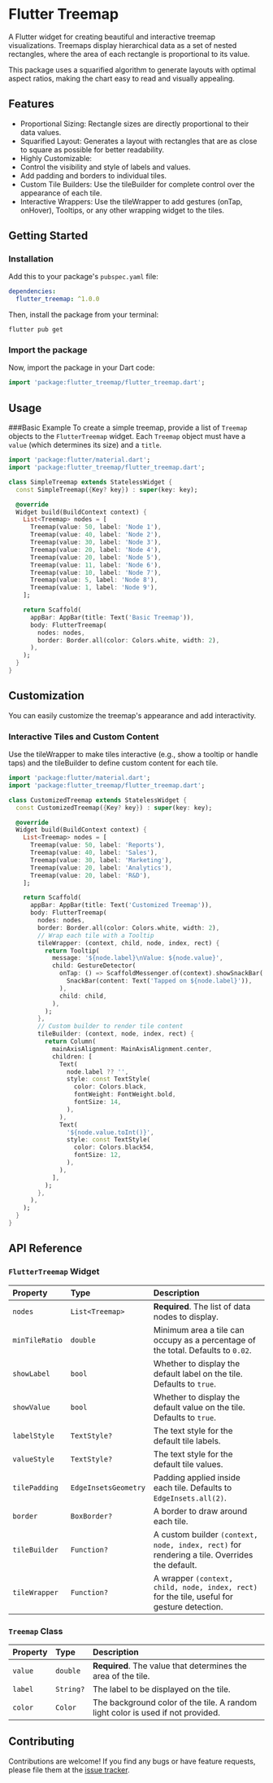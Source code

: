 # Flutter Treemap

A Flutter widget for creating beautiful and interactive treemap visualizations. Treemaps display hierarchical data as a set of nested rectangles, where the area of each rectangle is proportional to its value.

This package uses a squarified algorithm to generate layouts with optimal aspect ratios, making the chart easy to read and visually appealing.

## Features

- Proportional Sizing: Rectangle sizes are directly proportional to their data values.
- Squarified Layout: Generates a layout with rectangles that are as close to square as possible for better readability.
- Highly Customizable:
 - Control the visibility and style of labels and values.
 - Add padding and borders to individual tiles.
- Custom Tile Builders: Use the tileBuilder for complete control over the appearance of each tile.
- Interactive Wrappers: Use the tileWrapper to add gestures (onTap, onHover), Tooltips, or any other wrapping widget to the tiles.

## Getting Started

### Installation
Add this to your package's `pubspec.yaml` file:
```YAML
dependencies:
  flutter_treemap: ^1.0.0
```

Then, install the package from your terminal:

```SHELL
flutter pub get
```

### Import the package
Now, import the package in your Dart code:
```DART
import 'package:flutter_treemap/flutter_treemap.dart';
```

## Usage

###Basic Example
To create a simple treemap, provide a list of `Treemap` objects to the `FlutterTreemap` widget. Each `Treemap` object must have a `value` (which determines its size) and a `title`.
```Dart
import 'package:flutter/material.dart';
import 'package:flutter_treemap/flutter_treemap.dart';

class SimpleTreemap extends StatelessWidget {
  const SimpleTreemap({Key? key}) : super(key: key);

  @override
  Widget build(BuildContext context) {
    List<Treemap> nodes = [
      Treemap(value: 50, label: 'Node 1'),
      Treemap(value: 40, label: 'Node 2'),
      Treemap(value: 30, label: 'Node 3'),
      Treemap(value: 20, label: 'Node 4'),
      Treemap(value: 20, label: 'Node 5'),
      Treemap(value: 11, label: 'Node 6'),
      Treemap(value: 10, label: 'Node 7'),
      Treemap(value: 5, label: 'Node 8'),
      Treemap(value: 1, label: 'Node 9'),
    ];

    return Scaffold(
      appBar: AppBar(title: Text('Basic Treemap')),
      body: FlutterTreemap(
        nodes: nodes,
        border: Border.all(color: Colors.white, width: 2),
      ),
    );
  }
}
```

## Customization

You can easily customize the treemap's appearance and add interactivity.

### Interactive Tiles and Custom Content

Use the tileWrapper to make tiles interactive (e.g., show a tooltip or handle taps) and the tileBuilder to define custom content for each tile.

```Dart
import 'package:flutter/material.dart';
import 'package:flutter_treemap/flutter_treemap.dart';

class CustomizedTreemap extends StatelessWidget {
  const CustomizedTreemap({Key? key}) : super(key: key);

  @override
  Widget build(BuildContext context) {
    List<Treemap> nodes = [
      Treemap(value: 50, label: 'Reports'),
      Treemap(value: 40, label: 'Sales'),
      Treemap(value: 30, label: 'Marketing'),
      Treemap(value: 20, label: 'Analytics'),
      Treemap(value: 20, label: 'R&D'),
    ];

    return Scaffold(
      appBar: AppBar(title: Text('Customized Treemap')),
      body: FlutterTreemap(
        nodes: nodes,
        border: Border.all(color: Colors.white, width: 2),
        // Wrap each tile with a Tooltip
        tileWrapper: (context, child, node, index, rect) {
          return Tooltip(
            message: '${node.label}\nValue: ${node.value}',
            child: GestureDetector(
              onTap: () => ScaffoldMessenger.of(context).showSnackBar(
                SnackBar(content: Text('Tapped on ${node.label}')),
              ),
              child: child,
            ),
          );
        },
        // Custom builder to render tile content
        tileBuilder: (context, node, index, rect) {
          return Column(
            mainAxisAlignment: MainAxisAlignment.center,
            children: [
              Text(
                node.label ?? '',
                style: const TextStyle(
                  color: Colors.black,
                  fontWeight: FontWeight.bold,
                  fontSize: 14,
                ),
              ),
              Text(
                '${node.value.toInt()}',
                style: const TextStyle(
                  color: Colors.black54,
                  fontSize: 12,
                ),
              ),
            ],
          );
        },
      ),
    );
  }
}
```

## API Reference

### `FlutterTreemap` Widget
| Property       | Type                | Description                                                                          |
| :------------- | :------------------ | :----------------------------------------------------------------------------------- |
| `nodes`        | `List<Treemap>`     | **Required**. The list of data nodes to display.                                     |
| `minTileRatio` | `double`            | Minimum area a tile can occupy as a percentage of the total. Defaults to `0.02`.     |
| `showLabel`    | `bool`              | Whether to display the default label on the tile. Defaults to `true`.                |
| `showValue`    | `bool`              | Whether to display the default value on the tile. Defaults to `true`.                |
| `labelStyle`   | `TextStyle?`        | The text style for the default tile labels.                                          |
| `valueStyle`   | `TextStyle?`        | The text style for the default tile values.                                          |
| `tilePadding`  | `EdgeInsetsGeometry`| Padding applied inside each tile. Defaults to `EdgeInsets.all(2)`.                   |
| `border`       | `BoxBorder?`        | A border to draw around each tile.                                                   |
| `tileBuilder`  | `Function?`         | A custom builder `(context, node, index, rect)` for rendering a tile. Overrides the default. |
| `tileWrapper`  | `Function?`         | A wrapper `(context, child, node, index, rect)` for the tile, useful for gesture detection. |

### `Treemap` Class

| Property | Type      | Description                                                                     |
| :------- | :-------- | :------------------------------------------------------------------------------ |
| `value`  | `double`  | **Required**. The value that determines the area of the tile.                   |
| `label`  | `String?` | The label to be displayed on the tile.                                          |
| `color`  | `Color`   | The background color of the tile. A random light color is used if not provided. |



## Contributing

Contributions are welcome! If you find any bugs or have feature requests, please file them at the [issue tracker].

[issue tracker]: https://github.com/Harmanjaggi/flutter_treemap/issues
